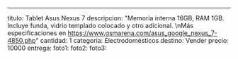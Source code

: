 ---
titulo: Tablet Asus Nexus 7
descripcion: "Memoria interna 16GB, RAM 1GB. Incluye funda, vidrio templado colocado
  y otro adicional. \nMás especificaciones en https://www.gsmarena.com/asus_google_nexus_7-4850.php"
cantidad: 1
categoria: Electrodomésticos
destino: Vender
precio: 10000
entrega: 
foto1: 
foto2: 
foto3: 
